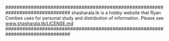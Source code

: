 ###############################################################################
shasharala.tk is a hobby website that Ryan Combes uses for personal study and
distribution of information.
Please see www.shasharala.tk/LICENSE.md
###############################################################################
